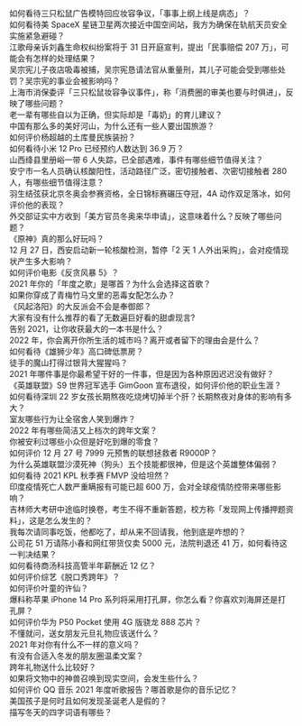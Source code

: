 如何看待三只松鼠广告模特回应妆容争议，「事事上纲上线是病态」？  
如何看待美 SpaceX 星链卫星两次接近中国空间站，我方为确保在轨航天员安全实施紧急避碰？  
江歌母亲诉刘鑫生命权纠纷案将于 31 日开庭宣判，提出「民事赔偿 207 万」，可能会有怎样的处理结果？  
吴宗宪儿子夜店吸毒被捕，吴宗宪恳请法官从重量刑，其儿子可能会受到哪些处罚？吴宗宪的事业会被影响吗？  
上海市消保委评「三只松鼠妆容争议事件」，称「消费圈的审美也要与时俱进」，反映了哪些问题？  
老一辈有哪些自以为正确，但实际却是「毒奶」的育儿建议？  
中国有那么多的美好河山，为什么还有一些人要出国旅游？  
如何评价杨超越的土库曼民族装扮？  
如何看待小米 12 Pro 已经预约人数达到 36.9 万？  
山西绛县里册峪一带 6 人失踪，已全部遇难，事件有哪些细节值得关注？  
安宁市一名人员确认核酸阳性，活动路径广泛，密切接触者、次密切接触者 280 人，有哪些细节值得注意？  
羽生结弦获北京冬奥会参赛资格，全日锦标赛碾压夺冠，4A 动作双足落冰，如何评价他的表现？  
外交部证实中方收到「美方官员冬奥来华申请」，这意味着什么？反映了哪些问题？  
《原神》真的那么好玩吗？  
12 月 27 日，西安启动新一轮核酸检测，暂停「2 天 1 人外出采购」，会对疫情现状产生多大影响？  
如何评价电影《反贪风暴 5》？  
2021 年你的「年度之歌」是哪首？为什么会选择这首歌？  
如果你穿成了青梅竹马文里的恶毒女配怎么办？  
《风起洛阳》的大反派会不会是奉御郎？  
大家有没有什么推荐的看了无数遍巨好看的甜虐现言?  
告别 2021，让你收获最大的一本书是什么？  
2022 年，你会离开你所生活的城市吗？离开或者留下的理由会是什么？  
如何看待《雄狮少年》高口碑低票房？  
徒手的魔山打得过银背大猩猩吗？  
2021 年哪件事是你最希望干好的一件事，但是因为各种原因迟迟没有做好？  
《英雄联盟》S9 世界冠军选手 GimGoon 宣布退役，如何评价他的职业生涯？  
如何看待深圳 22 岁女孩长期熬夜吃烧烤切掉半个肝？长期熬夜对身体的影响有多大？  
室友哪些行为让全宿舍人笑到爆炸？  
2022 年有哪些简洁又上档次的跨年文案？  
你被安利过哪些小众但是好吃到爆的零食？  
如何评价 12 月 27 号 7999 元预售的联想拯救者 R9000P？  
为什么英雄联盟沙漠死神（狗头）五个技能都很神，但是这个英雄整体偏弱？  
如何看待 2021 KPL 秋季赛 FMVP 没给坦然？  
印度疫情死亡人数严重瞒报有可能已超  600 万，会对全球疫情防控带来哪些影响？  
吉林师大考研中途临时换卷，考生不得不重新答题，校方称「发现网上传播押题资料」，这是怎么发生的？  
我每次请同事吃饭，他都吃了，却从来不回请我，他到底是咋想的？  
公司花 51 万请陈小春和网红带货仅卖 5000 元，法院判退还 41 万，如何看待这一判决结果？  
如何看待商汤科技高管半年薪酬近 12 亿？  
如何评价综艺《脱口秀跨年》？  
如何评价叶童的许仙？  
爆料称苹果 iPhone 14 Pro 系列将采用打孔屏，你怎么看？你喜欢刘海屏还是打孔屏？  
如何评价华为 P50 Pocket 使用 4G 版骁龙 888 芯片？  
不懂就问，送女朋友元旦礼物应该送什么？  
2021 年对你有什么不一样的意义吗？  
有没有合适入冬发的朋友圈温柔文案？  
跨年礼物送什么比较好？  
如果将文物中的神兽召唤到现实空间，会发生些什么？  
如何评价 QQ 音乐 2021 年度听歌报告？哪首歌是你的音乐记忆？  
美国孩子是何时且如何发现圣诞老人是假的？  
描写冬天的四字词语有哪些？  
